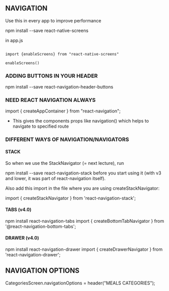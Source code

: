 ## NAVIGATION

Use this in every app to improve performance

npm install --save react-native-screens

in app.js

```

import {enableScreens} from "react-native-screens"

enableScreens()

```

### ADDING BUTTONS IN YOUR HEADER

npm install --save react-navigation-header-buttons

### NEED REACT NAVIGATION ALWAYS

import { createAppContainer } from "react-navigation";

- This gives the components props like navigation() which helps to navigate to specified route

### DIFFERENT WAYS OF NAVIGATION/NAVIGATORS

#### STACK

So when we use the StackNavigator (= next lecture), run

npm install --save react-navigation-stack
before you start using it (with v3 and lower, it was part of react-navigation itself).

Also add this import in the file where you are using createStackNavigator:

import { createStackNavigator } from 'react-navigation-stack';

#### TABS (v4.0)

npm install react-navigation-tabs
import { createBottomTabNavigator } from '@react-navigation-bottom-tabs';

#### DRAWER (v4.0)

npm install react-navigation-drawer
import { createDrawerNavigator } from 'react-navigation-drawer';

## NAVIGATION OPTIONS

CategoriesScreen.navigationOptions = header("MEALS CATEGORIES");
